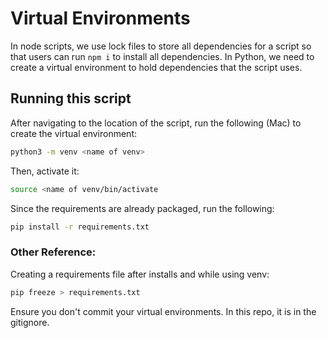 # Virtual Environments
In node scripts, we use lock files to store all dependencies for a script so that users can run `npm i` to install all dependencies. In Python, we need to create a virtual environment to hold dependencies that the script uses.

## Running this script
After navigating to the location of the script, run the following (Mac) to create the virtual environment:
```bash
python3 -m venv <name of venv>
```

Then, activate it:
```bash
source <name of venv/bin/activate
```

Since the requirements are already packaged, run the following:
```bash
pip install -r requirements.txt
```

### Other Reference:
Creating a requirements file after installs and while using venv:
```bash
pip freeze > requirements.txt
```

Ensure you don't commit your virtual environments. In this repo, it is in the gitignore.
